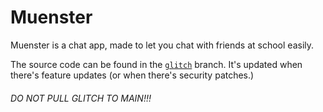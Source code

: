 # Muenster
Muenster is a chat app, made to let you chat with friends at school easily.

The source code can be found in the [``glitch``](https://github.com/red-stone-network/muenster/tree/glitch) branch. It's updated when there's feature updates (or when there's security patches.)

###### DO NOT PULL GLITCH TO MAIN!!!
